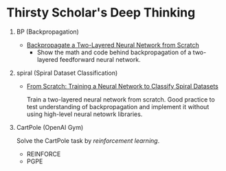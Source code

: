 # Thirsty Scholar's Deep Thinking

1. BP (Backpropagation)

   - [Backpropagate a Two-Layered Neural Network from Scratch](file:///Users/ChienYiHuang/ThirstyScholar.github.io/BP/bp.html)
     - Show the math and code behind backpropagation of a two-layered feedforward neural network.

2. spiral (Spiral Dataset Classification)

   - [From Scratch: Training a Neural Network to Classify Spiral Datasets](https://github.com/ThirstyScholar/ThirstyScholar.github.io/blob/master/Spiral/spiral.md)

     Train a two-layered neural network from scratch. Good practice to test understanding of backpropagation and implement it without using high-level neural netowrk libraries.

3. CartPole (OpenAI Gym)

   Solve the CartPole task by *reinforcement learning*.

   - REINFORCE
   - PGPE

   ​

   ​